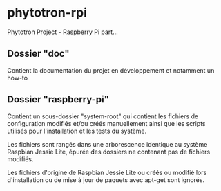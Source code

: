 # phytotron-rpi
Phytotron Project - Raspberry Pi part...

## Dossier "doc"

Contient la documentation du projet en développement et notamment un how-to

## Dossier "raspberry-pi"

Contient un sous-dossier "system-root" qui contient les fichiers de configuration modifiés et/ou créés manuellement ainsi que les scripts utilisés pour l'installation et les tests du système.

Les fichiers sont rangés dans une arborescence identique au système Raspbian Jessie Lite, épurée des dossiers ne contenant pas de fichiers modifiés.

Les fichiers d'origine de Raspbian Jessie Lite ou créés ou modifié lors d'installation ou de mise à jour de paquets avec apt-get sont ignorés.
